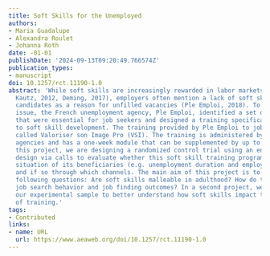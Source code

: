 ```yaml
---
title: Soft Skills for the Unemployed
authors:
- Maria Guadalupe
- Alexandra Roulet
- Johanna Roth
date: -01-01
publishDate: '2024-09-13T09:20:49.766574Z'
publication_types:
- manuscript
doi: 10.1257/rct.11190-1.0
abstract: 'While soft skills are increasingly rewarded in labor markets (Heckman and
  Kautz, 2012, Deming, 2017), employers often mention a lack of soft skills among
  candidates as a reason for unfilled vacancies (Ple Emploi, 2018). To address this
  issue, the French unemployment agency, Ple Emploi, identified a set of 16 soft skills
  that were essential for job seekers and designed a training specifically geared
  to soft skill development. The training provided by Ple Emploi to job seekers is
  called Valoriser son Image Pro (VSI). The training is administered by partner training
  agencies and has a one-week module that can be supplemented by up to another week.  In
  this project, we are designing a randomized control trial using an encouragement
  design via calls to evaluate whether this soft skill training program improves the
  situation of its beneficiaries (e.g. unemployment duration and employment outcomes)
  and if so through which channels. The main aim of this project is to answer the
  following questions: Are soft skills malleable in adulthood? How do they impact
  job search behavior and job finding outcomes? In a second project, we plan to use
  our experimental sample to better understand how soft skills impact the take up
  of training.'
tags:
- Contributed
links:
- name: URL
  url: https://www.aeaweb.org/doi/10.1257/rct.11190-1.0
---
```

